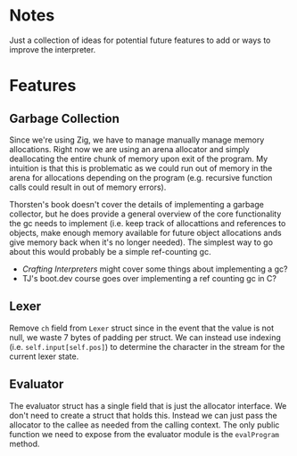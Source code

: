 # Notes

Just a collection of ideas for potential future features to add or ways to improve the interpreter.

# Features

## Garbage Collection
Since we're using Zig, we have to manage manually manage memory allocations. Right now we are using an arena allocator and simply deallocating the entire chunk of memory upon exit of the program. My intuition is that this is problematic as we could run out of memory in the arena for allocations depending on the program (e.g. recursive function calls could result in out of memory errors).

Thorsten's book doesn't cover the details of implementing a garbage collector, but he does provide a general overview of the core functionality the gc needs to implement (i.e. keep track of  allocattions and references to objects, make enough memory available for future object allocations ands give memory back when it's no longer needed). The simplest way to go about this would probably be a simple ref-counting gc. 

+ _Crafting Interpreters_ might cover some things about implementing a gc?
+ TJ's boot.dev course goes over implementing a ref counting gc in C?

## Lexer
Remove `ch` field from `Lexer` struct since in the event that the value is not null, we waste 7 bytes of padding per struct. We can instead use indexing (i.e. `self.input[self.pos]`) to determine the character in the stream for the current lexer state.

## Evaluator
The evaluator struct has a single field that is just the allocator interface. We don't need to create a struct that holds this. Instead we can just pass the allocator to the callee as needed from the calling context. The only public function we need to expose from the evaluator module is the `evalProgram` method.
